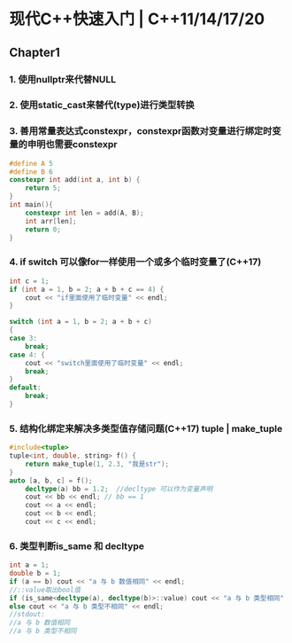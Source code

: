 # 现代C++快速入门 | C++11/14/17/20

## Chapter1

### 1. 使用nullptr来代替NULL

### 2. 使用static_cast<type>来替代(type)进行类型转换

### 3. 善用常量表达式constexpr，constexpr函数对变量进行绑定时变量的申明也需要constexpr

```C++
#define A 5
#define B 6
constexpr int add(int a, int b) {
	return 5;
}
int main(){
    constexpr int len = add(A, B);
	int arr[len];
    return 0;
}
```

### 4. if switch 可以像for一样使用一个或多个临时变量了(C++17)

```c++
int c = 1;
if (int a = 1, b = 2; a + b + c == 4) {
    cout << "if里面使用了临时变量" << endl;
}

switch (int a = 1, b = 2; a + b + c)
{
case 3:
    break;
case 4: {
    cout << "switch里面使用了临时变量" << endl;
    break;
}
default:
    break;
}
```

### 5. 结构化绑定来解决多类型值存储问题(C++17) tuple | make_tuple

```C++
#include<tuple>
tuple<int, double, string> f() {
	return make_tuple(1, 2.3, "我是str");
}
auto [a, b, c] = f();
	decltype(a) bb = 1.2;  //decltype 可以作为变量声明
	cout << bb << endl; // bb == 1
	cout << a << endl;
	cout << b << endl;
	cout << c << endl;
```



### 6. 类型判断is_same 和 decltype

```C++
int a = 1;
double b = 1;
if (a == b) cout << "a 与 b 数值相同" << endl;
//::value取出bool值
if (is_same<decltype(a), decltype(b)>::value) cout << "a 与 b 类型相同" << endl;
else cout << "a 与 b 类型不相同" << endl;
//stdout:
//a 与 b 数值相同
//a 与 b 类型不相同
```

